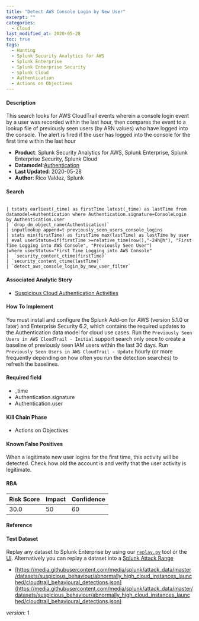 ```yaml
---
title: "Detect AWS Console Login by New User"
excerpt: ""
categories:
  - Cloud
last_modified_at: 2020-05-28
toc: true
tags:
  - Hunting
  - Splunk Security Analytics for AWS
  - Splunk Enterprise
  - Splunk Enterprise Security
  - Splunk Cloud
  - Authentication
  - Actions on Objectives
---
```


#### Description

This search looks for AWS CloudTrail events wherein a console login event by a user was recorded within the last hour, then compares the event to a lookup file of previously seen users (by ARN values) who have logged into the console. The alert is fired if the user has logged into the console for the first time within the last hour

- **Product**: Splunk Security Analytics for AWS, Splunk Enterprise, Splunk Enterprise Security, Splunk Cloud
- **Datamodel**:[Authentication](https://docs.splunk.com/Documentation/CIM/latest/User/Authentication)
- **Last Updated**: 2020-05-28
- **Author**: Rico Valdez, Splunk



#### Search

```

| tstats earliest(_time) as firstTime latest(_time) as lastTime from datamodel=Authentication where Authentication.signature=ConsoleLogin by Authentication.user 
| `drop_dm_object_name(Authentication)` 
| inputlookup append=t previously_seen_users_console_logins 
| stats min(firstTime) as firstTime max(lastTime) as lastTime by user 
| eval userStatus=if(firstTime >=relative_time(now(),"-24h@h"), "First Time Logging into AWS Console", "Previously Seen User") 
|where userStatus="First Time Logging into AWS Console" 
|  `security_content_ctime(firstTime)` 
| `security_content_ctime(lastTime)`
| `detect_aws_console_login_by_new_user_filter`
```

#### Associated Analytic Story
* [Suspicious Cloud Authentication Activities](_stories/suspicious_cloud_authentication_activities)


#### How To Implement
You must install and configure the Splunk Add-on for AWS (version 5.1.0 or later) and Enterprise Security 6.2, which contains the required updates to the Authentication data model for cloud use cases. Run the `Previously Seen Users in AWS CloudTrail - Initial` support search only once to create a baseline of previously seen IAM users within the last 30 days. Run `Previously Seen Users in AWS CloudTrail - Update` hourly (or more frequently depending on how often you run the detection searches) to refresh the baselines.

#### Required field
* _time
* Authentication.signature
* Authentication.user


#### Kill Chain Phase
* Actions on Objectives


#### Known False Positives
When a legitimate new user logins for the first time, this activity will be detected. Check how old the account is and verify that the user activity is legitimate.



#### RBA

| Risk Score  | Impact      | Confidence   |
| ----------- | ----------- |--------------|
| 30.0 | 50 | 60 |



#### Reference


#### Test Dataset
Replay any dataset to Splunk Enterprise by using our [`replay.py`](https://github.com/splunk/attack_data#using-replaypy) tool or the [UI](https://github.com/splunk/attack_data#using-ui).
Alternatively you can replay a dataset into a [Splunk Attack Range](https://github.com/splunk/attack_range#replay-dumps-into-attack-range-splunk-server)

* [https://media.githubusercontent.com/media/splunk/attack_data/master/datasets/suspicious_behaviour/abnormally_high_cloud_instances_launched/cloudtrail_behavioural_detections.json](https://media.githubusercontent.com/media/splunk/attack_data/master/datasets/suspicious_behaviour/abnormally_high_cloud_instances_launched/cloudtrail_behavioural_detections.json)


_version_: 1